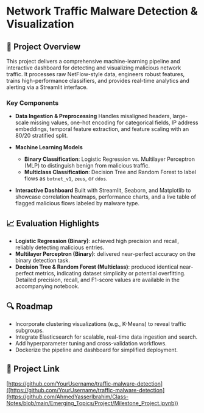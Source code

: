 # Network Traffic Malware Detection & Visualization

## 🚀 Project Overview

This project delivers a comprehensive machine-learning pipeline and interactive dashboard for detecting and visualizing malicious network traffic. It processes raw NetFlow-style data, engineers robust features, trains high-performance classifiers, and provides real-time analytics and alerting via a Streamlit interface.

### Key Components

* **Data Ingestion & Preprocessing**
  Handles misaligned headers, large-scale missing values, one-hot encoding for categorical fields, IP address embeddings, temporal feature extraction, and feature scaling with an 80/20 stratified split.
* **Machine Learning Models**

  * **Binary Classification**: Logistic Regression vs. Multilayer Perceptron (MLP) to distinguish benign from malicious traffic.
  * **Multiclass Classification**: Decision Tree and Random Forest to label flows as `botnet_v1`, `zeus`, or `ddos`.
* **Interactive Dashboard**
  Built with Streamlit, Seaborn, and Matplotlib to showcase correlation heatmaps, performance charts, and a live table of flagged malicious flows labeled by malware type.

## 📈 Evaluation Highlights

* **Logistic Regression (Binary)**: achieved high precision and recall, reliably detecting malicious entries.
* **Multilayer Perceptron (Binary)**: delivered near-perfect accuracy on the binary detection task.
* **Decision Tree & Random Forest (Multiclass)**: produced identical near-perfect metrics, indicating dataset simplicity or potential overfitting.
  Detailed precision, recall, and F1-score values are available in the accompanying notebook.

## 🔍 Roadmap

* Incorporate clustering visualizations (e.g., K-Means) to reveal traffic subgroups.
* Integrate Elasticsearch for scalable, real-time data ingestion and search.
* Add hyperparameter tuning and cross-validation workflows.
* Dockerize the pipeline and dashboard for simplified deployment.

## 🔗 Project Link

[https://github.com/YourUsername/traffic-malware-detection]([https://github.com/YourUsername/traffic-malware-detection](https://github.com/AhmedYasserIbrahim/Class-Notes/blob/main/Emerging_Topics/Project/Milestone_Project.ipynb))
